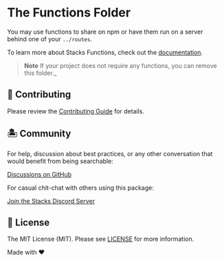 # The Functions Folder

You may use functions to share on npm or have them run on a server behind one of your `../routes`.

To learn more about Stacks Functions, check out the [documentation](https://stacksjs.dev).

> **Note**
> If your project does not require any functions, you can remove this folder._

## 🚜 Contributing

Please review the [Contributing Guide](https://github.com/stacksjs/contributing) for details.

## 🏝 Community

For help, discussion about best practices, or any other conversation that would benefit from being searchable:

[Discussions on GitHub](https://github.com/stacksjs/stacks/discussions)

For casual chit-chat with others using this package:

[Join the Stacks Discord Server](https://discord.ow3.org)

## 📄 License

The MIT License (MIT). Please see [LICENSE](../LICENSE.md) for more information.

Made with ❤️
